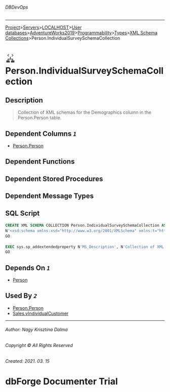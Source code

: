 ###### DBDevOps
___
[Project](../../../../../../../startpage.md)>[Servers](../../../../../../Servers.md)>[LOCALHOST](../../../../../LOCALHOST.md)>[User databases](../../../../UserDatabases.md)>[AdventureWorks2019](../../../AdventureWorks2019.md)>[Programmability](../../Programmability.md)>[Types](../Types.md)>[XML Schema Collections](XmlSchemaCollection.md)>Person.IndividualSurveySchemaCollection


# ![logo](../../../../../../../Images/xmlschema.svg) Person.IndividualSurveySchemaCollection

## <a name="#Description"></a>Description
> Collection of XML schemas for the Demographics column in the Person.Person table.

## <a name="#DependentColumns"></a>Dependent Columns _`1`_
- [Person.Person](../../../Tables/Person.Person.md)


## <a name="#DependentFunctions"></a>Dependent Functions


## <a name="#DependentProcedures"></a>Dependent Stored Procedures


## <a name="#DependentMessageTypes"></a>Dependent Message Types


## <a name="#SqlScript"></a>SQL Script
```SQL
CREATE XML SCHEMA COLLECTION Person.IndividualSurveySchemaCollection AS
N'<xsd:schema xmlns:xsd="http://www.w3.org/2001/XMLSchema" xmlns:t="http://schemas.microsoft.com/sqlserver/2004/07/adventure-works/IndividualSurvey" targetNamespace="http://schemas.microsoft.com/sqlserver/2004/07/adventure-works/IndividualSurvey" elementFormDefault="qualified"><xsd:element name="IndividualSurvey"><xsd:complexType><xsd:complexContent><xsd:restriction base="xsd:anyType"><xsd:sequence><xsd:element name="TotalPurchaseYTD" type="xsd:decimal" minOccurs="0" /><xsd:element name="DateFirstPurchase" type="xsd:date" minOccurs="0" /><xsd:element name="BirthDate" type="xsd:date" minOccurs="0" /><xsd:element name="MaritalStatus" type="xsd:string" minOccurs="0" /><xsd:element name="YearlyIncome" type="t:SalaryType" minOccurs="0" /><xsd:element name="Gender" type="xsd:string" minOccurs="0" /><xsd:element name="TotalChildren" type="xsd:int" minOccurs="0" /><xsd:element name="NumberChildrenAtHome" type="xsd:int" minOccurs="0" /><xsd:element name="Education" type="xsd:string" minOccurs="0" /><xsd:element name="Occupation" type="xsd:string" minOccurs="0" /><xsd:element name="HomeOwnerFlag" type="xsd:string" minOccurs="0" /><xsd:element name="NumberCarsOwned" type="xsd:int" minOccurs="0" /><xsd:element name="Hobby" type="xsd:string" minOccurs="0" maxOccurs="unbounded" /><xsd:element name="CommuteDistance" type="t:MileRangeType" minOccurs="0" /><xsd:element name="Comments" type="xsd:string" minOccurs="0" /></xsd:sequence></xsd:restriction></xsd:complexContent></xsd:complexType></xsd:element><xsd:simpleType name="MileRangeType"><xsd:restriction base="xsd:string"><xsd:enumeration value="0-1 Miles" /><xsd:enumeration value="1-2 Miles" /><xsd:enumeration value="2-5 Miles" /><xsd:enumeration value="5-10 Miles" /><xsd:enumeration value="10+ Miles" /></xsd:restriction></xsd:simpleType><xsd:simpleType name="SalaryType"><xsd:restriction base="xsd:string"><xsd:enumeration value="0-25000" /><xsd:enumeration value="25001-50000" /><xsd:enumeration value="50001-75000" /><xsd:enumeration value="75001-100000" /><xsd:enumeration value="greater than 100000" /></xsd:restriction></xsd:simpleType></xsd:schema>'
GO

EXEC sys.sp_addextendedproperty N'MS_Description', N'Collection of XML schemas for the Demographics column in the Person.Person table.', 'SCHEMA', N'Person', 'XML SCHEMA COLLECTION', N'IndividualSurveySchemaCollection'
GO
```

## <a name="#DependsOn"></a>Depends On _`1`_
- [Person](../../../Security/Schemas/Person.md)


## <a name="#UsedBy"></a>Used By _`2`_
- [Person.Person](../../../Tables/Person.Person.md)
- [Sales.vIndividualCustomer](../../../Views/Sales.vIndividualCustomer.md)


___
###### Author: Nagy Krisztina Dalma
###### Copyright © All Rights Reserved
###### Created: 2021. 03. 15

# dbForge Documenter Trial